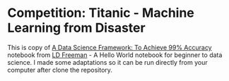 # Competition: Titanic - Machine Learning from Disaster
This is copy of [A Data Science Framework: To Achieve 99% Accuracy](https://www.kaggle.com/ldfreeman3/a-data-science-framework-to-achieve-99-accuracy) notebook from [LD Freeman](https://www.kaggle.com/ldfreeman3) - A Hello World notebook for beginner to data science. I made some adaptations so it can be run directly from your computer after clone the repository. 
